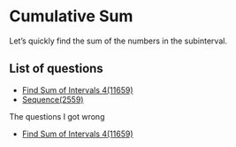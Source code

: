 Cumulative Sum
================
Let’s quickly find the sum of the numbers in the subinterval.

List of questions
----------------

- [Find Sum of Intervals 4(11659)](https://github.com/yoru4890/coding_test/blob/main/baekjoon/cumulative_sum/11659.md)
- [Sequence(2559)](https://github.com/yoru4890/coding_test/blob/main/baekjoon/cumulative_sum/2559.md)

The questions I got wrong

- [Find Sum of Intervals 4(11659)](https://github.com/yoru4890/coding_test/blob/main/baekjoon/cumulative_sum/11659.md)
